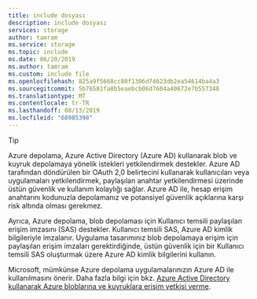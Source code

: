 ```yaml
---
title: include dosyası
description: include dosyası
services: storage
author: tamram
ms.service: storage
ms.topic: include
ms.date: 06/20/2019
ms.author: tamram
ms.custom: include file
ms.openlocfilehash: 825a9f5668cc80f1306d74623db2ea54614ba4a3
ms.sourcegitcommit: 5b76581fa8b5eaebcb06d7604a40672e7b557348
ms.translationtype: MT
ms.contentlocale: tr-TR
ms.lasthandoff: 08/13/2019
ms.locfileid: "68985398"
---
```

> [!TIP]
> Azure depolama, Azure Active Directory (Azure AD) kullanarak blob ve kuyruk depolamaya yönelik istekleri yetkilendirmek destekler. Azure AD tarafından döndürülen bir OAuth 2,0 belirtecini kullanarak kullanıcıları veya uygulamaları yetkilendirmek, paylaşılan anahtar yetkilendirmesi üzerinde üstün güvenlik ve kullanım kolaylığı sağlar. Azure AD ile, hesap erişim anahtarını kodunuzla depolamanız ve potansiyel güvenlik açıklarına karşı risk altında olması gerekmez.
>
> Ayrıca, Azure depolama, blob depolaması için Kullanıcı temsili paylaşılan erişim imzasını (SAS) destekler. Kullanıcı temsili SAS, Azure AD kimlik bilgileriyle imzalanır. Uygulama tasarımınız blob depolamaya erişim için paylaşılan erişim imzaları gerektirdiğinde, üstün güvenlik için bir Kullanıcı temsili SAS oluşturmak üzere Azure AD kimlik bilgilerini kullanın.
>
> Microsoft, mümkünse Azure depolama uygulamalarınızın Azure AD ile kullanılmasını önerir. Daha fazla bilgi için bkz. [Azure Active Directory kullanarak Azure bloblarına ve kuyruklara erişim yetkisi verme](../articles/storage/common/storage-auth-aad.md).
